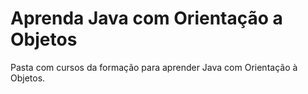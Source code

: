 # Aprenda Java com Orientação a Objetos

Pasta com cursos da formação para aprender Java com Orientação à Objetos.
